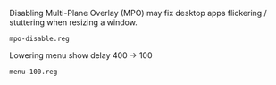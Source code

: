 Disabling Multi-Plane Overlay (MPO) may fix desktop apps flickering / stuttering when resizing a window.
```
mpo-disable.reg
```

Lowering menu show delay 400 -> 100
```
menu-100.reg
```